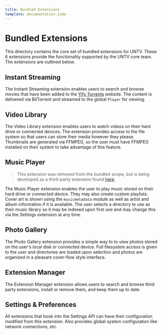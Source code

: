 ```yaml
---
title: Bundled Extensions
template: documentation.jade
---
```


Bundled Extensions
==================

This directory contains the core set of bundled extensions for UNTV. These 6 
extensions provide the functionality supported by the UNTV core team. The 
extensions are outlined below.

## Instant Streaming

The Instant Streaming extension enables users to search and browse movies that 
have been added to the [Yify Torrents](http://yify-torrents.com) website. The 
content is delivered via BitTorrent and streamed to the global `Player` for 
viewing.

## Video Library

The Video Library extension enables users to watch videos on their hard drive 
or connected devices. The extension provides access to the file system so that 
users can store their media however they please. Thumbnails are generated via 
FFMPEG, so the user must have FFMPEG installed on their system to take 
advantage of this feature.

## Music Player

> This extension was removed from the bundled scope, but is being developed as a third-party extension found [here](https://github.com/gordonwritescode/untv-music-player).

The Music Player extension enables the user to play music stored on their hard 
drive or connected device. They may also create custom playlists. Cover art is 
shown using the `musicmetadata` module as well as artist and album information 
if it is available. The user selects a directory to use as their music library 
so it may be indexed upon first use and may change this via the Settings 
extension at any time.

## Photo Gallery

The Photo Gallery extension provides a simple way to to view photos stored on 
the user's local disk or connected device. Full filesystem access is given to 
the user and directories are loaded upon selection and photos are organized in 
a pleasant cover-flow style interface.

## Extension Manager

The Extension Manager extension allows users to search and browse third party 
extensions, install or remove them, and keep them up to date.

## Settings & Preferences

All extensions that hook into the Settings API can have their configuration 
modified from this extension. Also provides global system configuration like 
network connections, etc.
